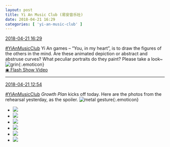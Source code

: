 ```yaml
---
layout: post
title: Yi An Music Club (易安音乐社)
date: 2018-04-21 16:29
categories: [ 'yi-an-music-club' ]
---
```


<div class="weibo-info">
  <a href="https://weibo.com/6094546964/Gd7KrprnO">2018-04-21 16:29</a>
</div>

[#YiAnMusicClub](https://weibo.com/p/100808beae2e3e05b17b64f63ebedca39f19b2/super_index) Yi An games – “You, in my heart”, is to draw the figures of the others in the mind. Are these animated depiction or abstract and abstruse curves? What peculiar portraits do they paint? Please take a look~ ![grin](https://img.t.sinajs.cn/t4/appstyle/expression/ext/normal/4d/2018new_huaixiao_org.png){:.emoticon}  
[◉ Flash Show Video](https://www.miaopai.com/show/OFy8gdCn9LZGytKqJ1a7IdLRl0QevLc9ONKQrA__.htm)

<!-- more -->

---

<div class="weibo-info">
  <a href="https://weibo.com/6094546964/Gd6lhrRKK">2018-04-21 12:54</a>
</div>

[#YiAnMusicClub](https://weibo.com/p/100808beae2e3e05b17b64f63ebedca39f19b2/super_index) *Growth Plan* kicks off today. Here are the photos from the rehearsal yesterday, as the spoiler. ![metal gesture](https://img.t.sinajs.cn/t4/appstyle/expression/ext/normal/1d/2018new_hahashoushi_org.png){:.emoticon}

<ul class="weibo-pic-list-2">
  <li class="weibo-pic">
    <a href="https://wx4.sinaimg.cn/mw690/006Es64Aly1fqk6qal1pjj33vc2kwhdy.jpg"><img src="https://wx4.sinaimg.cn/thumb150/006Es64Aly1fqk6qal1pjj33vc2kwhdy.jpg"/></a>
  </li>
  <li class="weibo-pic">
    <a href="https://wx3.sinaimg.cn/mw690/006Es64Aly1fqk6qd935pj33vc2kwqvc.jpg"><img src="https://wx3.sinaimg.cn/thumb150/006Es64Aly1fqk6qd935pj33vc2kwqvc.jpg"/></a>
  </li>
  <li class="weibo-pic">
    <a href="https://wx3.sinaimg.cn/mw690/006Es64Aly1fqk6qdyspzj30qo140tdg.jpg"><img src="https://wx3.sinaimg.cn/thumb150/006Es64Aly1fqk6qdyspzj30qo140tdg.jpg"/></a>
  </li>
  <li class="weibo-pic">
    <a href="https://wx3.sinaimg.cn/mw690/006Es64Aly1fqk6qe8g3jj30qo1400zj.jpg"><img src="https://wx3.sinaimg.cn/thumb150/006Es64Aly1fqk6qe8g3jj30qo1400zj.jpg"/></a>
  </li>
  <li class="weibo-pic">
    <a href="https://wx4.sinaimg.cn/mw690/006Es64Aly1fqk6qhbs35j32kw3vcu15.jpg"><img src="https://wx4.sinaimg.cn/thumb150/006Es64Aly1fqk6qhbs35j32kw3vcu15.jpg"/></a>
  </li>
  <li class="weibo-pic">
    <a href="https://wx4.sinaimg.cn/mw690/006Es64Aly1fqk6r7x9jdj30qo140n20.jpg"><img src="https://wx4.sinaimg.cn/thumb150/006Es64Aly1fqk6r7x9jdj30qo140n20.jpg"/></a>
  </li>
</ul>
